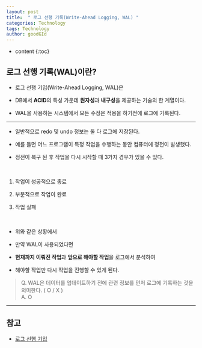 ```yaml
---
layout: post
title:  " 로그 선행 기록(Write-Ahead Logging, WAL) "
categories: Technology
tags: Technology
author: goodGId
---
```

* content
{:toc}

## 로그 선행 기록(WAL)이란?

* 로그 선행 기입(Write-Ahead Logging, WAL)은 

* DB에서 **ACID**의 특성 가운데 **원자성**과 **내구성**을 제공하는 기술의 한 계열이다.

* WAL을 사용하는 시스템에서 모든 수정은 적용을 하기전에 로그에 기록된다. 

---









* 일반적으로 redo 및 undo 정보는 둘 다 로그에 저장된다.

* 예를 들면 어느 프로그램이 특정 작업을 수행하는 동안 컴퓨터에 정전이 발생했다.

* 정전이 복구 된 후 작업을 다시 시작할 때 3가지 경우가 있을 수 있다.

<br>

1. 작업이 성공적으로 종료

2. 부분적으로 작업이 완료

3. 작업 실패

<br>

* 위와 같은 상황에서 

* 만약 WAL이 사용되었다면

* **현재까지 이뤄진 작업**과 **앞으로 해야할 작업**을 로그에서 분석하여 

* 해야할 작업만 다시 작업을 진행할 수 있게 된다.


> Q. WAL은 데이터를 업데이트하기 전에 관련 정보를 먼저 로그에 기록하는 것을 의미한다. ( O / X ) <br> A. O


---

## 참고

* [로그 선행 기입](https://ko.wikipedia.org/wiki/%EB%A1%9C%EA%B7%B8_%EC%84%A0%ED%96%89_%EA%B8%B0%EC%9E%85)